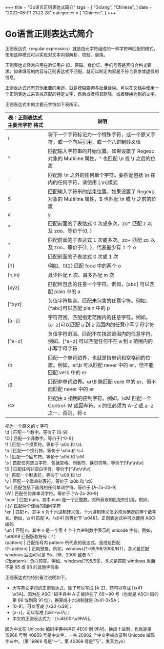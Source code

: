 +++
title = "Go语言正则表达式简介"
tags = [
"Golang",
"Chinese",
]
date = "2022-08-01 21:22:28"
categories = [
"Chinese",
]
+++



# Go语言正则表达式简介

正则表达式（regular expression）就是由元字符组成的一种字符串匹配的模式，使用这种模式可以实现对文本内容解析、校验、替换。  
  
正则表达式经常应用在验证用户 ID、密码、身份证、手机号等是否符合格式要求。如果填写的内容与正则表达式不匹配，就可以断定内容是不符合要求或虚假的信息。  
  
正则表达式还有其他重要的用途，就是模糊查询与批量替换。可以在文档中使用一个正则表达式来查找匹配的特定文字，然后或者将其删除，或者替换为别的文字。  
  
正则表达式中的主要元字符如下表所示。  
  

表：正则表达式主要元字符 格式 |  说明  
---|---  
\ |  将下一个字符标记为一个特殊字符，或一个原义字符，或一个向后引用，或一个八进制转义值  
^ |  匹配输入字符串的开始位置。如果设置了 Regexp 对象的 Multiline 属性，^ 也匹配 \n 或 \r 之后的位置  
. |  匹配除 \n 之外的任何单个字符。要匹配包括 \n 在内的任何字符，请使用 [.\n]模式  
$ |  匹配输入字符串的结束位置。如果设置了 Regexp 对象的 Multiline 属性，$ 也匹配 \n 或 \r 之前的位置  
x|y |  匹配 x 或 y，| 代表"或"，例如，z|food 能匹配 z 或 food，(z|f)ood 则匹配 zood 或 food  
* |  匹配前面的了表达式 0 次或多次，zo* 匹配 z 以及 zoo，等价于{0, }  
+ |  匹配前面的子表达式 1 次或多次。zo+ 匹配 zo 以及 zoo，等价于{1, }，代表最少有 1 个 o  
? |  匹配前面的子表达式 0 次或 1 次  
{n} |  例如，0{2} 匹配 food 中的两个 o  
{n,m} |  最少匹配 n 次、最多匹配 m 次  
[xyz] |  匹配所包含的任意一个字符。例如，[abc] 可以匹配 plain 中的 a  
[^xyz] |  负值字符集合。匹配未包含的任意字符。例如，[^abc]可以匹配 plain 中的 p  
[a-z] |  字符范围。匹配指定范围内的任意字符。例如，[a-z]可以匹配 a 到 z 范围内的任意小写字母字符  
[^a-z] |  负值字符范围。匹配不在指定范围内的任意字符。例如，[^a-z] 可以匹配任何不在 a 到 z 范围内的小写字母字符  
\b |  匹配一个单词边界，也就是指单词和空格间的位置。例如，er\b 可以匹配 never 中的 er，但不能匹配 verb 中的 er  
\B |  匹配非单词边界。er\B 能匹配 verb 中的 er，但不能匹配 never 中的 er  
\cx |  匹配由 x 指明的控制字符。例如，\cM 匹配一个 Control-M 或回车符。x 的值必须为 A-Z 或 a-z 之一，否则，将 c
视为一个原义的 c 字符  
\d |  匹配一个数字。等价于 [0-9]  
\D |  匹配一个非数字。等价于[^0-9]  
\f |  匹配一个换页符。等价于 \x0c 和 \cL  
\n |  匹配一个换行符。等价于 \x0a 和 \cJ  
\r |  匹配一个回车符。等价于 \x0d 和 \cM  
\s |  匹配任何空白字符，包括空格、制表符、换页符等。等价于[\f\n\r\t\v]  
\S |  匹配任何非空白字符。等价于[^\f\n\r\t\v]  
\t |  匹配一个制表符。等价于 \x09 和 \cI  
\v |  匹配一个垂直制表符。等价于 \x0b 和 \cK  
\w |  匹配包括下画线的任何单词字符。等价于 [A-Za-20-9]  
\W |  匹配任何非单词字符。等价于 [^A-Za-20-9]  
\num |  匹配 num，其中 num 是一个正整数。对所获取的匹配的引用。例如，(.)\1 匹配两个连续的相同字符  
\xn |  匹配 n，其中 n 为十六进制转义值。十六进制转义值必须为确定的两个数字长。例如，\x41 匹配 A。\x041 则等价干
\x04&1。正则表达式中可以使用 ASCII 编码  
\un |  匹配 n，其中 n 是一个用 4 个十六进制数字表示的 unicode 字符。例如，\u00A9 匹配版权符号 (？)  
(pattern) |  匹配括号内 pattern 所代表的表达式，是成组匹配  
(?=pattern) |  正向预查。例如，windows(?=95/98/2000/NT)，含义是匹配 windows 后面可以是 95、98、2000
或者 NT  
(?!pattern) |  负向预查。例如，windows(?!95/98)，含义是匹配 windows 后面不是 95 或 98 的其他字符串  
  
正则表达式的特别备注说明如下。  

  * 大写英文字母的正则表达式，除了可以写成 [A-Z]，还可以写成 [\x41-\x5A]。因为在 ASCII 码字典中 A-Z 被排在了 65～90 号（也就是 ASCII 码的第 66 位到第 91 位），换算成十六进制就是 0x41-0x5A；
  * [0-9]，可以写成 [\x30-\x39]；
  * [a-z]，可以写成 [\x61-\x7A]；
  * 中文的正则表达式为：[\u4E00-\u9FA5]。

  
因为中文在 Unicode 编码字典中排在 4E00 到 9FA5。换成十进制，也就是第 19968 号到 40869 号是中文字，一共 20902
个中文字被收录到 Unicode 编码字典中。（第 19968 号是"一"，第 40869 号是"丂"，发音为yu）</div>

